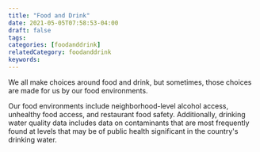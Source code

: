```yaml
---
title: "Food and Drink"
date: 2021-05-05T07:58:53-04:00
draft: false
tags: 
categories: [foodanddrink]
relatedCategory: foodanddrink
keywords: 
---
```


We all make choices around food and drink, but sometimes, those choices are made for us by our food environments.

Our food environments include neighborhood-level alcohol access, unhealthy food access, and restaurant food safety. Additionally, drinking water quality data includes data on contaminants that are most frequently found at levels that may be of public health significant in the country's drinking water.

 